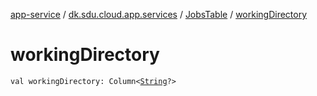 [app-service](../../index.md) / [dk.sdu.cloud.app.services](../index.md) / [JobsTable](index.md) / [workingDirectory](./working-directory.md)

# workingDirectory

`val workingDirectory: Column<`[`String`](https://kotlinlang.org/api/latest/jvm/stdlib/kotlin/-string/index.html)`?>`
